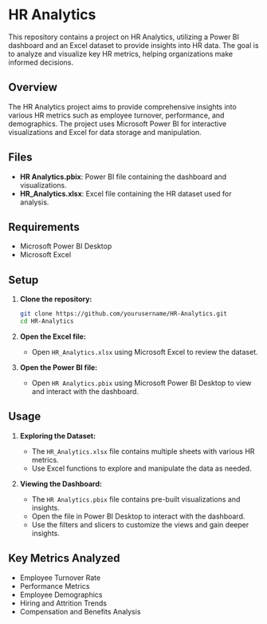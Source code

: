 # HR Analytics

This repository contains a project on HR Analytics, utilizing a Power BI dashboard and an Excel dataset to provide insights into HR data. The goal is to analyze and visualize key HR metrics, helping organizations make informed decisions.

## Overview

The HR Analytics project aims to provide comprehensive insights into various HR metrics such as employee turnover, performance, and demographics. The project uses Microsoft Power BI for interactive visualizations and Excel for data storage and manipulation.

## Files

- **HR Analytics.pbix**: Power BI file containing the dashboard and visualizations.
- **HR_Analytics.xlsx**: Excel file containing the HR dataset used for analysis.

## Requirements

- Microsoft Power BI Desktop
- Microsoft Excel

## Setup

1. **Clone the repository:**
    ```sh
    git clone https://github.com/yourusername/HR-Analytics.git
    cd HR-Analytics
    ```

2. **Open the Excel file:**
    - Open `HR_Analytics.xlsx` using Microsoft Excel to review the dataset.

3. **Open the Power BI file:**
    - Open `HR Analytics.pbix` using Microsoft Power BI Desktop to view and interact with the dashboard.

## Usage

1. **Exploring the Dataset:**
    - The `HR_Analytics.xlsx` file contains multiple sheets with various HR metrics.
    - Use Excel functions to explore and manipulate the data as needed.

2. **Viewing the Dashboard:**
    - The `HR Analytics.pbix` file contains pre-built visualizations and insights.
    - Open the file in Power BI Desktop to interact with the dashboard.
    - Use the filters and slicers to customize the views and gain deeper insights.

## Key Metrics Analyzed

- Employee Turnover Rate
- Performance Metrics
- Employee Demographics
- Hiring and Attrition Trends
- Compensation and Benefits Analysis
